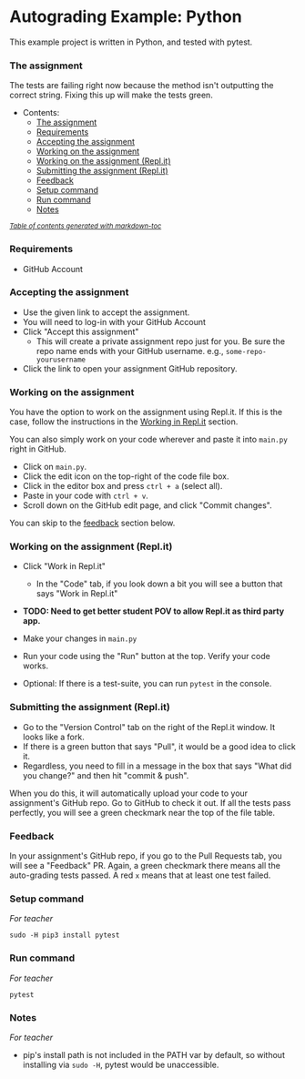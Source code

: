# Autograding Example: Python
This example project is written in Python, and tested with pytest.

### The assignment
The tests are failing right now because the method isn't outputting the correct string. Fixing this up will make the tests green.


- Contents:
    + [The assignment](#the-assignment)
    + [Requirements](#requirements)
    + [Accepting the assignment](#accepting-the-assignment)
    + [Working on the assignment](#working-on-the-assignment)
    + [Working on the assignment (Repl.it)](#working-on-the-assignment--replit-)
    + [Submitting the assignment (Repl.it)](#submitting-the-assignment--replit-)
    + [Feedback](#feedback)
    + [Setup command](#setup-command)
    + [Run command](#run-command)
    + [Notes](#notes)

<small><i><a href='http://ecotrust-canada.github.io/markdown-toc/'>Table of contents generated with markdown-toc</a></i></small>

### Requirements
- GitHub Account

### Accepting the assignment
- Use the given link to accept the assignment.
- You will need to log-in with your GitHub Account
- Click "Accept this assignment"
    - This will create a private assignment repo just for you. Be sure the repo name ends with your GitHub username. e.g., `some-repo-yourusername`
- Click the link to open your assignment GitHub repository.

### Working on the assignment
You have the option to work on the assignment using Repl.it. If this is the case, follow the instructions in the [Working in Repl.it](#working-in-replit) section.

You can also simply work on your code wherever and paste it into `main.py` right in GitHub.
- Click on `main.py`.
- Click the edit icon on the top-right of the code file box.
- Click in the editor box and press `ctrl + a` (select all).
- Paste in your code with `ctrl + v`.
- Scroll down on the GitHub edit page, and click "Commit changes".

You can skip to the [feedback](#feedback) section below.

### Working on the assignment (Repl.it)
- Click "Work in Repl.it"
    - In the "Code" tab, if you look down a bit you will see a button that says "Work in Repl.it"

- **TODO: Need to get better student POV to allow Repl.it as third party app.**

- Make your changes in `main.py`
- Run your code using the "Run" button at the top. Verify your code works.
- Optional: If there is a test-suite, you can run `pytest` in the console.

### Submitting the assignment (Repl.it)
- Go to the "Version Control" tab on the right of the Repl.it window. It looks like a fork.
- If there is a green button that says "Pull", it would be a good idea to click it.
- Regardless, you need to fill in a message in the box that says "What did you change?" and then hit "commit & push".

When you do this, it will automatically upload your code to your assignment's GitHub repo. Go to GitHub to check it out.
If all the tests pass perfectly, you will see a green checkmark near the top of the file table.

### Feedback
In your assignment's GitHub repo, if you go to the Pull Requests tab, you will see a "Feedback" PR. Again, a green checkmark there means all the auto-grading tests passed. A red `x` means that at least one test failed.

### Setup command
*For teacher*

`sudo -H pip3 install pytest`

### Run command
*For teacher*

`pytest`

### Notes
*For teacher*

- pip's install path is not included in the PATH var by default, so without installing via `sudo -H`, pytest would be unaccessible.
